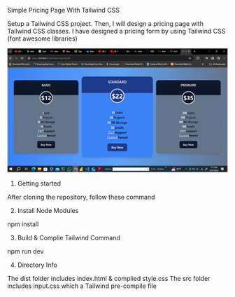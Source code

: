 Simple Pricing Page With Tailwind CSS

Setup a Tailwind CSS project. 
Then, 
I will design a pricing page with Tailwind CSS classes. 
I have designed a pricing form by using Tailwind CSS (font awesome libraries)


![alt text](image.png)


01. Getting started

After cloning the repository, follow these command

02. Install Node Modules


npm install


03. Build & Complie Tailwind Command


npm run dev

04. Directory Info

The dist folder includes index.html & complied style.css
The src folder includes input.css which a Tailwind pre-compile file